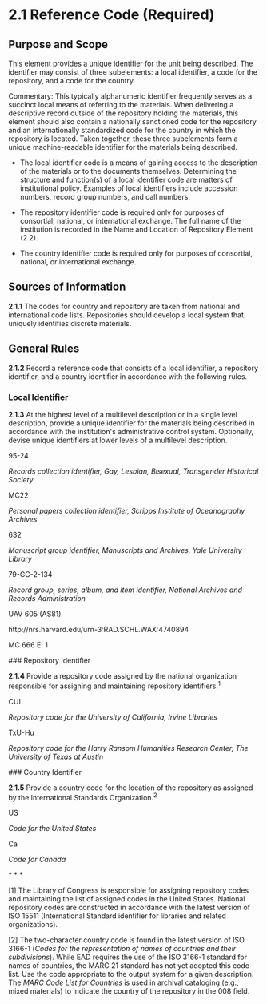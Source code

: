 # 2.1 Reference Code (Required)

## Purpose and Scope

This element provides a unique identifier for the unit being described. The identifier may consist of three subelements: a local identifier, a code for the repository, and a code for the country.

Commentary: This typically alphanumeric identifier frequently serves as a succinct local means of referring to the materials. When delivering a descriptive record outside of the repository holding the materials, this element should also contain a nationally sanctioned code for the repository and an internationally standardized code for the country in which the repository is located. Taken together, these three subelements form a unique machine-readable identifier for the materials being described.

*   The local identifier code is a means of gaining access to the description of the materials or to the documents themselves. Determining the structure and function(s) of a local identifier code are matters of institutional policy. Examples of local identifiers include accession numbers, record group numbers, and call numbers.

*   The repository identifier code is required only for purposes of consortial, national, or international exchange. The full name of the institution is recorded in the Name and Location of Repository Element (2.2).
*   The country identifier code is required only for purposes of consortial, national, or international exchange.

## Sources of Information

**2.1.1** The codes for country and repository are taken from national and international code lists. Repositories should develop a local system that uniquely identifies discrete materials.

## General Rules

**2.1.2** Record a reference code that consists of a local identifier, a repository identifier, and a country identifier in accordance with the following rules.

### Local Identifier

**2.1.3** At the highest level of a multilevel description or in a single level description, provide a unique identifier for the materials being described in accordance with the institution's administrative control system. Optionally, devise unique identifiers at lower levels of a multilevel description.

<p class="dacs-example">95-24</p>
<p class="dacs-example"><em>Records collection identifier, Gay, Lesbian, Bisexual, Transgender Historical Society</em></p>
<p class="dacs-example">MC22</p>
<p class="dacs-example"><em>Personal papers collection identifier, Scripps Institute of Oceanography Archives</em></p>
<p class="dacs-example">632</p>
<p class="dacs-example"><em>Manuscript group identifier, Manuscripts and Archives, Yale University Library</em></p>
<p class="dacs-example">79-GC-2-134</p>
<p class="dacs-example"><em>Record group, series, album, and item identifier, National Archives and Records Administration</em></p>
<p class="dacs-example">UAV 605 (AS81)</p>
<p class="dacs-example">http://nrs.harvard.edu/urn-3:RAD.SCHL.WAX:4740894</p>
<p class="dacs-example">MC 666 E. 1</p>
### Repository Identifier

**2.1.4** Provide a repository code assigned by the national organization responsible for assigning and maintaining repository identifiers.<sup>1</sup>

<p class="dacs-example">CUI</p>
<p class="dacs-example"><em>Repository code for the University of California, Irvine Libraries</em></p>
<p class="dacs-example">TxU-Hu</p>
<p class="dacs-example"><em>Repository code for the Harry Ransom Humanities Research Center, The University of Texas at Austin</em></p>
### Country Identifier

**2.1.5** Provide a country code for the location of the repository as assigned by the International Standards Organization.<sup>2</sup>

<p class="dacs-example">US</p>
<p class="dacs-example"><em>Code for the United States</em></p>
<p class="dacs-example">Ca</p>
<p class="dacs-example"><em>Code for Canada</em></p>
* * *

[1] The Library of Congress is responsible for assigning repository codes and maintaining the list of assigned codes in the United States. National repository codes are constructed in accordance with the latest version of ISO 15511 (International Standard identifier for libraries and related organizations).

[2] The two-character country code is found in the latest version of ISO 3166-1 (_Codes for the representation of names of countries and their subdivisions_). While EAD requires the use of the ISO 3166-1 standard for names of countries, the MARC 21 standard has not yet adopted this code list. Use the code appropriate to the output system for a given description. The _MARC Code List for Countries_ is used in archival cataloging (e.g., mixed materials) to indicate the country of the repository in the 008 field.




